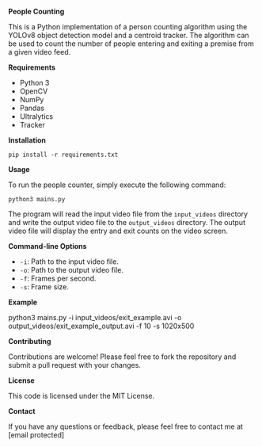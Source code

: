 **People Counting**

This is a Python implementation of a person counting algorithm using the YOLOv8 object detection model and a centroid tracker. The algorithm can be used to count the number of people entering and exiting a premise from a given video feed.

**Requirements**

* Python 3
* OpenCV
* NumPy
* Pandas
* Ultralytics
* Tracker

**Installation**

```
pip install -r requirements.txt
```

**Usage**

To run the people counter, simply execute the following command:

```
python3 mains.py
```

The program will read the input video file from the `input_videos` directory and write the output video file to the `output_videos` directory. The output video file will display the entry and exit counts on the video screen.

**Command-line Options**

* `-i`: Path to the input video file.
* `-o`: Path to the output video file.
* `-f`: Frames per second.
* `-s`: Frame size.

**Example**


python3 mains.py -i input_videos/exit_example.avi -o output_videos/exit_example_output.avi -f 10 -s 1020x500


**Contributing**

Contributions are welcome! Please feel free to fork the repository and submit a pull request with your changes.

**License**

This code is licensed under the MIT License.

**Contact**

If you have any questions or feedback, please feel free to contact me at [email protected]